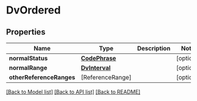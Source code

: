 # DvOrdered

## Properties
Name | Type | Description | Notes
------------ | ------------- | ------------- | -------------
**normalStatus** | [**CodePhrase**](CodePhrase.md) |  | [optional] 
**normalRange** | [**DvInterval**](DvInterval.md) |  | [optional] 
**otherReferenceRanges** | [ReferenceRange] |  | [optional] 

[[Back to Model list]](../README.md#documentation-for-models) [[Back to API list]](../README.md#documentation-for-api-endpoints) [[Back to README]](../README.md)



